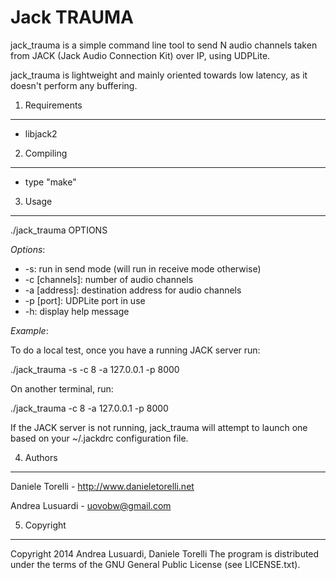 Jack TRAUMA
===========

jack\_trauma is a simple command line tool to send N audio channels taken from
JACK (Jack Audio Connection Kit) over IP, using UDPLite.

jack\_trauma is lightweight and mainly oriented towards low latency, as it 
doesn't perform any buffering.

1. Requirements
---------------

* libjack2


2. Compiling
------------

* type "make"


3. Usage
--------

./jack\_trauma OPTIONS

*Options*:

* -s: run in send mode (will run in receive mode otherwise)
* -c [channels]: number of audio channels
* -a [address]: destination address for audio channels
* -p [port]: UDPLite port in use
* -h: display help message

*Example*:

To do a local test, once you have a running JACK server run:

./jack\_trauma -s -c 8 -a 127.0.0.1 -p 8000

On another terminal, run:

./jack\_trauma -c 8 -a 127.0.0.1 -p 8000

If the JACK server is not running, jack\_trauma will attempt to launch one
based on your ~/.jackdrc configuration file.


4. Authors
----------

Daniele Torelli - http://www.danieletorelli.net

Andrea Lusuardi - uovobw@gmail.com 


5. Copyright
------------

Copyright 2014 Andrea Lusuardi, Daniele Torelli
The program is distributed under the terms of the GNU General Public License
(see LICENSE.txt).


